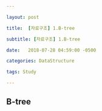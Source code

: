 ```yaml
---

layout: post

title:  [자료구조] 1.B-tree

subtitle: [자료구조] 1.B-tree

date:   2018-07-28 04:59:00 -0500

categories: DataStructure

tags: Study

---
```


## B-tree